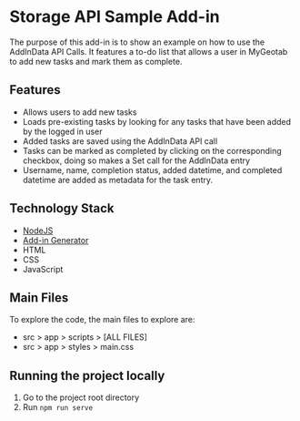 # Storage API Sample Add-in
The purpose of this add-in is to show an example on how to use the AddInData API Calls. It features a to-do list that allows a user in MyGeotab to add new tasks and mark them as complete.

## Features
- Allows users to add new tasks
- Loads pre-existing tasks by looking for any tasks that have been added by the logged in user
- Added tasks are saved using the AddInData API call
- Tasks can be marked as completed by clicking on the corresponding checkbox, doing so makes a Set call for the AddInData entry
- Username, name, completion status, added datetime, and completed datetime are added as metadata for the task entry.

## Technology Stack
- [NodeJS](https://nodejs.org/en/)
- [Add-in Generator](https://github.com/Geotab/generator-addin)
- HTML
- CSS
- JavaScript

## Main Files
To explore the code, the main files to explore are:
- src > app > scripts > [ALL FILES]
- src > app > styles > main.css

## Running the project locally
1. Go to the project root directory
2. Run `npm run serve`